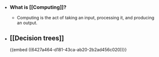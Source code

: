 - ### What is [[Computing]]?
	- Computing is the act of taking an input, processing it, and producing an output.
- ## [[Decision trees]]
  {{embed ((6427a464-d181-43ca-ab20-2b2ad456c020))}}